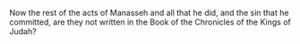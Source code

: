 Now the rest of the acts of Manasseh and all that he did, and the sin that he committed, are they not written in the Book of the Chronicles of the Kings of Judah?

